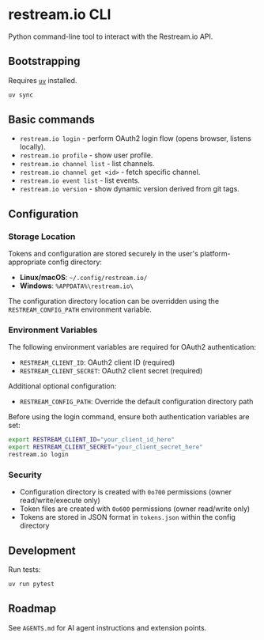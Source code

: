 # restream.io CLI

Python command-line tool to interact with the Restream.io API.

## Bootstrapping

Requires [`uv`](https://docs.astral.sh/uv/) installed.

```bash
uv sync
```

## Basic commands

- `restream.io login` - perform OAuth2 login flow (opens browser, listens locally).  
- `restream.io profile` - show user profile.  
- `restream.io channel list` - list channels.  
- `restream.io channel get <id>` - fetch specific channel.  
- `restream.io event list` - list events.  
- `restream.io version` - show dynamic version derived from git tags.

## Configuration

### Storage Location

Tokens and configuration are stored securely in the user's platform-appropriate config directory:
- **Linux/macOS**: `~/.config/restream.io/`
- **Windows**: `%APPDATA%\restream.io\`

The configuration directory location can be overridden using the `RESTREAM_CONFIG_PATH` environment variable.

### Environment Variables

The following environment variables are required for OAuth2 authentication:

- `RESTREAM_CLIENT_ID`: OAuth2 client ID (required)
- `RESTREAM_CLIENT_SECRET`: OAuth2 client secret (required)

Additional optional configuration:

- `RESTREAM_CONFIG_PATH`: Override the default configuration directory path

Before using the login command, ensure both authentication variables are set:

```bash
export RESTREAM_CLIENT_ID="your_client_id_here"
export RESTREAM_CLIENT_SECRET="your_client_secret_here"
restream.io login
```

### Security

- Configuration directory is created with `0o700` permissions (owner read/write/execute only)
- Token files are created with `0o600` permissions (owner read/write only)
- Tokens are stored in JSON format in `tokens.json` within the config directory

## Development

Run tests:

```bash
uv run pytest
```

## Roadmap

See `AGENTS.md` for AI agent instructions and extension points.
